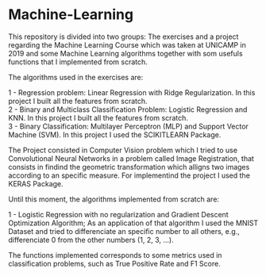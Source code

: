 # Machine-Learning
This repository is divided into two groups: The exercises and a project regarding the Machine Learning Course which was taken at UNICAMP in 2019 and some Machine Learning algorithms together with som usefuls functions that I implemented from scratch.

The algorithms used in the exercises are:

1 - Regression problem: Linear Regression with Ridge Regularization. In this project I built all the features from scratch.  
2 - Binary and Multiclass Classification Problem: Logistic Regression and KNN. In this project I built all the features from scratch.  
3 - Binary Classification: Multilayer Perceptron (MLP) and Support Vector Machine (SVM). In this project I used the SCIKITLEARN Package.

The Project consisted in Computer Vision problem which I tried to use Convolutional Neural Networks in a problem called Image Registration, that consists in findind the geometric transformation which alligns two images according to an specific measure. For implementind the project I used the KERAS Package.

Until this moment, the algorithms implemented from scratch are:

1 - Logistic Regression with no regularization and Gradient Descent Optimization Algorithm; As an application of that algorithm I used the MNIST Dataset and tried to differenciate an specific number to all others, e.g., differenciate 0 from the other numbers (1, 2, 3, ...).

The functions implemented corresponds to some metrics used in classification problems, such as True Positive Rate and F1 Score.
